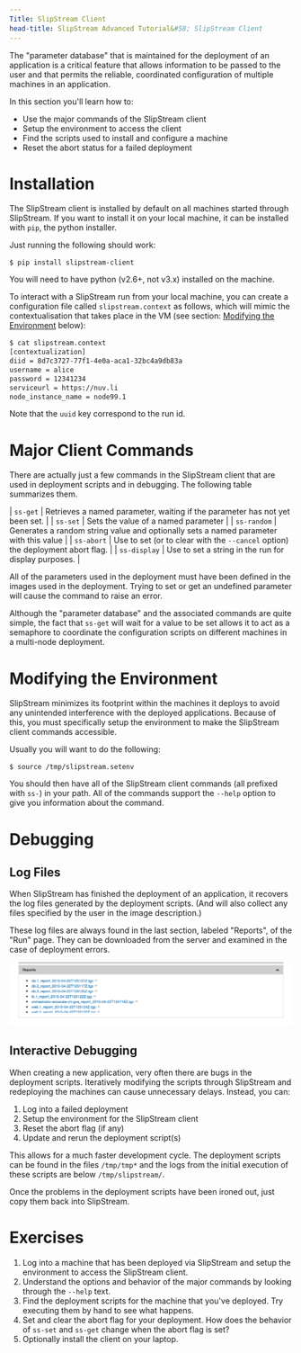 ```yaml
---
Title: SlipStream Client
head-title: SlipStream Advanced Tutorial&#58; SlipStream Client
---
```


The "parameter database" that is maintained for the deployment of an
application is a critical feature that allows information to be passed
to the user and that permits the reliable, coordinated configuration
of multiple machines in an application.

In this section you'll learn how to:

  - Use the major commands of the SlipStream client
  - Setup the environment to access the client
  - Find the scripts used to install and configure a machine
  - Reset the abort status for a failed deployment

# Installation

The SlipStream client is installed by default on all machines started
through SlipStream.  If you want to install it on your local machine,
it can be installed with `pip`, the python installer.  

Just running the following should work:

    $ pip install slipstream-client

You will need to have python (v2.6+, not v3.x) installed on the
machine.

To interact with a SlipStream run from your local machine, you can
create a configuration file called `slipstream.context` as follows,
which will mimic the contextualisation that takes place in the VM
(see section: [Modifying the Environment](#env) below):

    $ cat slipstream.context
    [contextualization]
    diid = 8d7c3727-77f1-4e0a-aca1-32bc4a9db83a
    username = alice
    password = 12341234
    serviceurl = https://nuv.li
    node_instance_name = node99.1
  
Note that the `uuid` key correspond to the run id.

# Major Client Commands

There are actually just a few commands in the SlipStream client that
are used in deployment scripts and in debugging.  The following table
summarizes them.

| `ss-get`     | Retrieves a named parameter, waiting if the parameter has not yet been set. | 
| `ss-set`     | Sets the value of a named parameter |
| `ss-random`  | Generates a random string value and optionally sets a named parameter with this value |
| `ss-abort`   | Use to set (or to clear with the `--cancel` option) the deployment abort flag. |
| `ss-display` | Use to set a string in the run for display purposes. |

All of the parameters used in the deployment must have been defined in
the images used in the deployment.  Trying to set or get an undefined
parameter will cause the command to raise an error. 

Although the "parameter database" and the associated commands are
quite simple, the fact that `ss-get` will wait for a value to be set
allows it to act as a semaphore to coordinate the configuration
scripts on different machines in a multi-node deployment.

# Modifying the Environment<a name="env"></a>

SlipStream minimizes its footprint within the machines it deploys to
avoid any unintended interference with the deployed applications.
Because of this, you must specifically setup the environment to make
the SlipStream client commands accessible.  

Usually you will want to do the following:

    $ source /tmp/slipstream.setenv

You should then have all of the SlipStream client commands (all
prefixed with `ss-`) in your path.  All of the commands support the
`--help` option to give you information about the command.

# Debugging

## Log Files

When SlipStream has finished the deployment of an application, it
recovers the log files generated by the deployment scripts.  (And will
also collect any files specified by the user in the image
description.)

These log files are always found in the last section, labeled
"Reports", of the "Run" page.  They can be downloaded from the server
and examined in the case of deployment errors.

![Report Section](images/screenshot-lamp-reports.png)

## Interactive Debugging

When creating a new application, very often there are bugs in the
deployment scripts.  Iteratively modifying the scripts through
SlipStream and redeploying the machines can cause unnecessary delays.
Instead, you can:

  1. Log into a failed deployment
  2. Setup the environment for the SlipStream client
  3. Reset the abort flag (if any)
  4. Update and rerun the deployment script(s)

This allows for a much faster development cycle.  The deployment
scripts can be found in the files `/tmp/tmp*` and the logs from the
initial execution of these scripts are below `/tmp/slipstream/`.  

Once the problems in the deployment scripts have been ironed out, just
copy them back into SlipStream. 

# Exercises

  1. Log into a machine that has been deployed via SlipStream and
     setup the environment to access the SlipStream client. 
  2. Understand the options and behavior of the major commands by
     looking through the `--help` text. 
  3. Find the deployment scripts for the machine that you've
     deployed.  Try executing them by hand to see what happens. 
  4. Set and clear the abort flag for your deployment.  How does the
     behavior of `ss-set` and `ss-get` change when the abort flag is
     set? 
  5. Optionally install the client on your laptop.